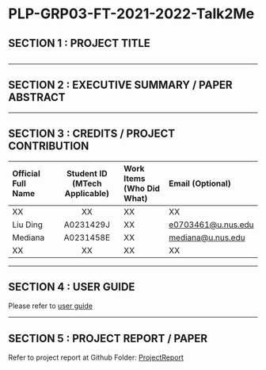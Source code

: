 # PLP-GRP03-FT-2021-2022-Talk2Me

## SECTION 1 : PROJECT TITLE

## 

---

## SECTION 2 : EXECUTIVE SUMMARY / PAPER ABSTRACT

---

## SECTION 3 : CREDITS / PROJECT CONTRIBUTION

| Official Full Name  | Student ID (MTech Applicable)  | Work Items (Who Did What) | Email (Optional) |
| :------------ |:---------------:| :-----| :-----|
|XX | XX |XX |XX |
|Liu Ding | A0231429J |XX |e0703461@u.nus.edu |
| Mediana | A0231458E |  XX | mediana@u.nus.edu |
|XX | XX |XX |XX |

---

## SECTION 4 : USER GUIDE

Please refer to [user guide](https://github.com/mediana-medy/PLP-GRP03-FT-2021-2022-Talk2Me)

---
## SECTION 5 : PROJECT REPORT / PAPER
Refer to project report at Github Folder: [ProjectReport](https://github.com/mediana-medy/PLP-GRP03-FT-2021-2022-Talk2Me)



